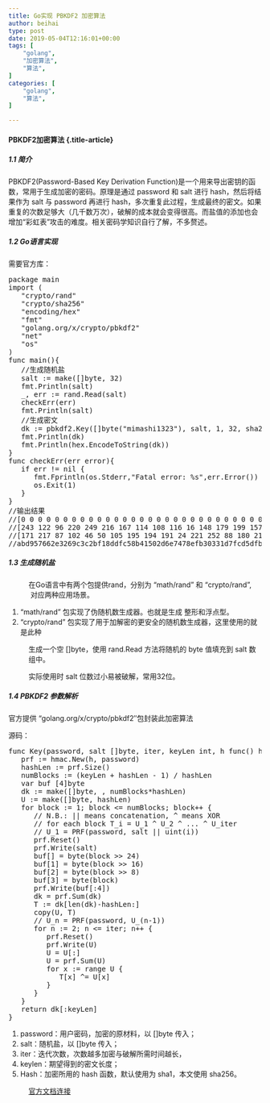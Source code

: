 ```yaml
---
title: Go实现 PBKDF2 加密算法
author: beihai
type: post
date: 2019-05-04T12:16:01+00:00
tags: [
    "golang",
    "加密算法",
    "算法",
]
categories: [
    "golang",
    "算法",
]

---
```

#### **PBKDF2加密算法** {.title-article}

##### 1.1 简介

PBKDF2(Password-Based Key Derivation Function)是一个用来导出密钥的函数，常用于生成加密的密码。<span>原理是通过 password 和 salt 进行 hash，然后将结果作为 salt 与 password 再进行 hash，多次重复此过程，生成最终的密文</span>。如果重复的次数足够大（几千数万次），破解的成本就会变得很高。而盐值的添加也会增加“彩虹表”攻击的难度。相关密码学知识自行了解，不多赘述。

##### 1.2 Go语言实现

需要官方库：

<pre><span>package </span>main
<span>import </span>(
   <span>"crypto/rand"
</span><span>   "crypto/sha256"
</span><span>   "encoding/hex"
</span><span>   "fmt"
</span><span>   "golang.org/x/crypto/pbkdf2"
</span><span>   "net"
</span><span>   "os"
</span>)
<span>func </span><span>main</span>(){
<span>   //生成随机盐
</span><span>   </span>salt := <span>make</span>([]<span>byte</span><span>, </span><span>32</span>)
   fmt.Println(salt)
   _<span>, </span>err := rand.Read(salt)
   checkErr(err)
   fmt.Println(salt)
   //生成密文
   dk := pbkdf2.Key([]<span>byte</span>(<span>"mimashi1323"</span>)<span>, </span>salt<span>, </span><span>1</span><span>, </span><span>32</span><span>, </span>sha256.<span>New</span>)
   fmt.Println(dk)
   fmt.Println(hex.EncodeToString(dk))
}
<span>func </span><span>checkErr</span>(err <span>error</span>){
   <span>if </span>err != nil {
      fmt.Fprintln(os.Stderr<span>,</span><span>"Fatal error: %s"</span><span>,</span>err.Error())
      os.Exit(<span>1</span>)
   }
}
//输出结果
//[0 0 0 0 0 0 0 0 0 0 0 0 0 0 0 0 0 0 0 0 0 0 0 0 0 0 0 0 0 0 0 0]
//[243 122 96 220 249 216 167 114 108 116 16 148 179 199 157 63 3 36 174 254 226 28 246 207 110 194 120 34 5 162 175 170]
//[171 217 87 102 46 50 105 195 194 191 24 221 252 88 180 21 2 214 231 71 142 251 48 51 29 127 205 93 251 139 145 155]
//abd957662e3269c3c2bf18ddfc58b41502d6e7478efb30331d7fcd5dfb8b919b</pre>

##### 1.3 生成随机盐

<p style="padding-left: 40px;">
  在Go语言中有两个包提供rand，分别为 &#8220;math/rand&#8221; 和 &#8220;crypto/rand&#8221;,  对应两种应用场景。
</p>

<li style="list-style-type: none;">
  <ol>
    <li>
      <span>&#8220;math/rand&#8221; 包实现了伪随机数生成器。也就是生成 整形和浮点型。</span>
    </li>
    <li>
      <span>&#8220;crypto/rand&#8221; 包实现了用于加解密的更安全的随机数生成器，这里使用的就是此种</span>
    </li>
  </ol>
</li>

<p style="padding-left: 40px;">
  生成一个空 []byte，使用 rand.Read 方法<span>将随机的 byte 值填充到 salt 数组中。</span>
</p>

<p style="padding-left: 40px;">
  实际使用时 salt 位数过小易被破解，常用32位。
</p>

##### 1.4 PBKDF2 参数解析

官方提供 <span>&#8220;golang.org/x/crypto/pbkdf2&#8243;包封装此加密算法</span>
  
源码：

<pre><span>func </span><span>Key</span>(password<span>, </span>salt []<span>byte</span><span>, </span>iter<span>, </span>keyLen <span>int</span><span>, </span>h <span>func</span>() hash.<span>Hash</span>) []<span>byte </span>{
   prf := hmac.New(h<span>, </span>password)
   hashLen := prf.Size()
   numBlocks := (keyLen + hashLen - <span>1</span>) / hashLen
   <span>var </span>buf [<span>4</span>]<span>byte
</span><span>   </span>dk := <span>make</span>([]<span>byte</span><span>, </span><span></span><span>, </span>numBlocks*hashLen)
   U := <span>make</span>([]<span>byte</span><span>, </span>hashLen)
   <span>for </span>block := <span>1</span><span>; </span>block &lt;= numBlocks<span>; </span>block++ {
      <span>// N.B.: || means concatenation, ^ means XOR
</span><span>      // for each block T_i = U_1 ^ U_2 ^ ... ^ U_iter
</span><span>      // U_1 = PRF(password, salt || uint(i))
</span><span>      </span>prf.Reset()
      prf.Write(salt)
      buf[<span></span>] = <span>byte</span>(block &gt;&gt; <span>24</span>)
      buf[<span>1</span>] = <span>byte</span>(block &gt;&gt; <span>16</span>)
      buf[<span>2</span>] = <span>byte</span>(block &gt;&gt; <span>8</span>)
      buf[<span>3</span>] = <span>byte</span>(block)
      prf.Write(buf[:<span>4</span>])
      dk = prf.Sum(dk)
      T := dk[len(dk)-hashLen:]
      copy(U<span>, </span>T)
      <span>// U_n = PRF(password, U_(n-1))
</span><span>      </span><span>for </span>n := <span>2</span><span>; </span>n &lt;= iter<span>; </span>n++ {
         prf.Reset()
         prf.Write(U)
         U = U[:<span></span>]
         U = prf.Sum(U)
         <span>for </span>x := <span>range </span>U {
            T[x] ^= U[x]
         }
      }
   }
   <span>return </span>dk[:keyLen]
}</pre>

  1. password：用户密码，加密的原材料，以 []byte 传入；
  2. salt：随机盐，以 []byte 传入；
  3. iter：迭代次数，次数越多加密与破解所需时间越长，
  4. keylen：期望得到的密文长度；
  5. Hash：加密所用的 hash 函数，默认使用为 sha1，本文使用 sha256。

<p style="padding-left: 40px;">
  <a href="https://godoc.org/golang.org/x/crypto/pbkdf2" target="_blank" rel="noopener noreferrer">官方文档连接</a>
</p>